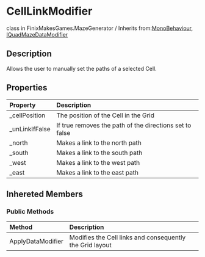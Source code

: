 # CellLinkModifier
class in FinixMakesGames.MazeGenerator / Inherits from:[MonoBehaviour](https://docs.unity3d.com/ScriptReference/MonoBehaviour.html), [IQuadMazeDataModifier](./quad_data_modifier_interface.md)

## Description
Allows the user to manually set the paths of a selected Cell.


## Properties
| Property       | Description                                             |
| :------------- | :------------------------------------------------------ |
| _cellPosition  | The position of the Cell in the Grid                    |
| _unLinkIfFalse | If true removes the path of the directions set to false |
| _north         | Makes a link to the north path                          |
| _south         | Makes a link to the south path                          |
| _west          | Makes a link to the west path                           |
| _east          | Makes a link to the east path                           |



## Inhereted Members

### Public Methods
| Method        | Description                                                                                    |
| :------------ | :--------------------------------------------------------------------------------------------- |
| ApplyDataModifier | Modifies the Cell links and consequently the Grid layout|